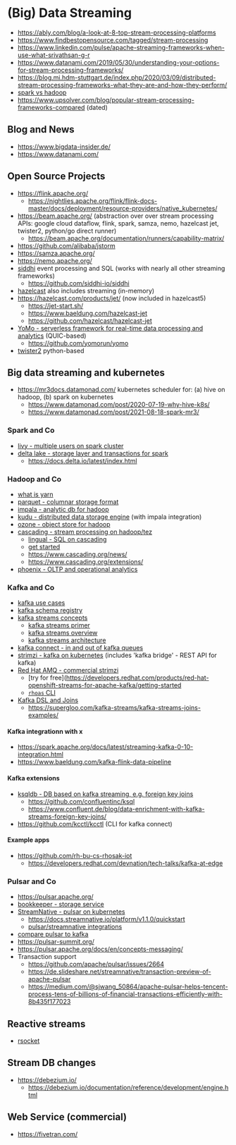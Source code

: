 # (Big) Data Streaming

* https://ably.com/blog/a-look-at-8-top-stream-processing-platforms
* https://www.findbestopensource.com/tagged/stream-processing
* https://www.linkedin.com/pulse/apache-streaming-frameworks-when-use-what-srivathsan-g-r
* https://www.datanami.com/2019/05/30/understanding-your-options-for-stream-processing-frameworks/
* https://blog.mi.hdm-stuttgart.de/index.php/2020/03/09/distributed-stream-processing-frameworks-what-they-are-and-how-they-perform/
* [spark vs hadoop](https://searchdatamanagement.techtarget.com/feature/Hadoop-vs-Spark-Comparing-the-two-big-data-frameworks)
* https://www.upsolver.com/blog/popular-stream-processing-frameworks-compared (dated)

## Blog and News

* https://www.bigdata-insider.de/
* https://www.datanami.com/

## Open Source Projects

* https://flink.apache.org/
  + https://nightlies.apache.org/flink/flink-docs-master/docs/deployment/resource-providers/native_kubernetes/
* https://beam.apache.org/ (abstraction over over stream processing APIs:
  google cloud dataflow, flink, spark, samza, nemo, hazelcast jet, twister2, python/go direct runner)
  + https://beam.apache.org/documentation/runners/capability-matrix/
* https://github.com/alibaba/jstorm
* https://samza.apache.org/
* https://nemo.apache.org/
* [siddhi](https://siddhi.io/en/v5.1/docs/guides/overview/) event processing and SQL 
  (works with nearly all other streaming frameworks)
  + https://github.com/siddhi-io/siddhi
* [hazelcast](https://github.com/hazelcast/hazelcast) also includes streaming (in-memory)
* https://hazelcast.com/products/jet/ (now included in hazelcast5)
  + https://jet-start.sh/
  + https://www.baeldung.com/hazelcast-jet
  + https://github.com/hazelcast/hazelcast-jet
* [YoMo - serverless framework for real-time data processing and analytics](https://yomo.run/) (QUIC-based)
  + https://github.com/yomorun/yomo
* [twister2](https://twister2.org/) python-based

## Big data streaming and kubernetes

* https://mr3docs.datamonad.com/ kubernetes scheduler for: (a) hive on hadoop, (b) spark on kubernetes
  + https://www.datamonad.com/post/2020-07-19-why-hive-k8s/
  + https://www.datamonad.com/post/2021-08-18-spark-mr3/

### Spark and Co

* [livy - multiple users on spark cluster](https://livy.incubator.apache.org/)
* [delta lake - storage layer and transactions for spark](https://github.com/delta-io/delta)
  + https://docs.delta.io/latest/index.html

### Hadoop and Co

* [what is yarn](https://blog.cloudera.com/apache-hadoop-yarn-concepts-and-applications/)
* [parquet - columnar storage format](https://parquet.apache.org/)
* [impala - analytic db for hadoop](https://impala.apache.org/)
* [kudu - distributed data storage engine](https://kudu.apache.org/) (with impala integration)
* [ozone - object store for hadoop](https://ozone.apache.org/)
* [cascading - stream processing on hadoop/tez](https://www.cascading.org/projects/cascading/)
  + [lingual - SQL on cascading](https://www.cascading.org/projects/lingual/)
  + [get started](http://docs.cascading.org/impatient/)
  + https://www.cascading.org/news/
  + https://www.cascading.org/extensions/
* [phoenix - OLTP and operational analytics](https://phoenix.apache.org/)

### Kafka and Co

* [kafka use cases](https://www.kai-waehner.de/blog/2020/12/16/top-5-event-streaming-apache-kafka-use-cases-2021-edge-hybrid-cloud-cybersecurity-machine-learning-service-mesh/)
* [kafka schema registry](https://docs.confluent.io/platform/current/schema-registry/index.html)
* [kafka streams concepts](https://docs.confluent.io/platform/current/streams/concepts.html)
  + [kafka streams primer](https://www.confluent.io/blog/kafka-streams-tables-part-1-event-streaming/)
  + [kafka streams overview](https://docs.confluent.io/platform/current/streams/index.html)
  + [kafka streams architecture](https://docs.confluent.io/platform/current/streams/architecture.html)
* [kafka connect - in and out of kafka queues](https://docs.confluent.io/platform/current/connect/index.html)
* [strimzi - kafka on kubernetes](https://strimzi.io/) (includes 'kafka bridge' - REST API for kafka)
* [Red Hat AMQ - commercial strimzi](https://developers.redhat.com/products/amq/overview)
  + [try for free](https://developers.redhat.com/products/red-hat-openshift-streams-for-apache-kafka/getting-started
  + [`rhoas` CLI](https://access.redhat.com/documentation/en-us/red_hat_openshift_streams_for_apache_kafka/1/guide/f520e427-cad2-40ce-823d-96234ccbc047)
* [Kafka DSL and Joins](https://kafka.apache.org/20/documentation/streams/developer-guide/dsl-api.html)
  + https://supergloo.com/kafka-streams/kafka-streams-joins-examples/

#### Kafka integrationn with x

* https://spark.apache.org/docs/latest/streaming-kafka-0-10-integration.html
* https://www.baeldung.com/kafka-flink-data-pipeline

#### Kafka extensions

* [ksqldb - DB based on kafka streaming, e.g. foreign key joins](https://ksqldb.io/)
  + https://github.com/confluentinc/ksql
  + https://www.confluent.de/blog/data-enrichment-with-kafka-streams-foreign-key-joins/
* https://github.com/kcctl/kcctl (CLI for kafka connect)

#### Example apps

* https://github.com/rh-bu-cs-rhosak-iot
  + https://developers.redhat.com/devnation/tech-talks/kafka-at-edge

### Pulsar and Co

* https://pulsar.apache.org/
* [bookkeeper - storage service](https://bookkeeper.apache.org/)
* [StreamNative - pulsar on kubernetes](https://streamnative.io/)
  + https://docs.streamnative.io/platform/v1.1.0/quickstart
  + [pulsar/streamnative integrations](https://hub.streamnative.io/)
* [compare pulsar to kafka](https://www.kai-waehner.de/blog/2020/06/09/apache-kafka-versus-apache-pulsar-event-streaming-comparison-features-myths-explored/)
* https://pulsar-summit.org/
* https://pulsar.apache.org/docs/en/concepts-messaging/
* Transaction support
  + https://github.com/apache/pulsar/issues/2664
  + https://de.slideshare.net/streamnative/transaction-preview-of-apache-pulsar
  + https://medium.com/@sjwang_50864/apache-pulsar-helps-tencent-process-tens-of-billions-of-financial-transactions-efficiently-with-8b435f177023

## Reactive streams

* [rsocket](https://rsocket.io/)

## Stream DB changes

* https://debezium.io/
  + https://debezium.io/documentation/reference/development/engine.html

## Web Service (commercial)

* https://fivetran.com/
